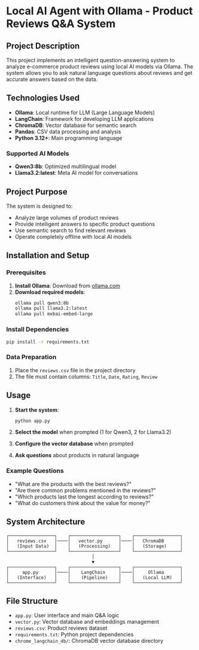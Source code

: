 # Local AI Agent with Ollama - Product Reviews Q&A System

## Project Description

This project implements an intelligent question-answering system to analyze e-commerce product reviews using local AI models via Ollama. The system allows you to ask natural language questions about reviews and get accurate answers based on the data.

## Technologies Used

- **Ollama**: Local runtime for LLM (Large Language Models)
- **LangChain**: Framework for developing LLM applications
- **ChromaDB**: Vector database for semantic search
- **Pandas**: CSV data processing and analysis
- **Python 3.12+**: Main programming language

### Supported AI Models
- **Qwen3:8b**: Optimized multilingual model
- **Llama3.2:latest**: Meta AI model for conversations

## Project Purpose

The system is designed to:
- Analyze large volumes of product reviews
- Provide intelligent answers to specific product questions
- Use semantic search to find relevant reviews
- Operate completely offline with local AI models

## Installation and Setup

### Prerequisites
1. **Install Ollama**: Download from [ollama.com](https://ollama.com)
2. **Download required models**:
   ```bash
   ollama pull qwen3:8b
   ollama pull llama3.2:latest
   ollama pull mxbai-embed-large
   ```

### Install Dependencies
```bash
pip install -r requirements.txt
```

### Data Preparation
1. Place the `reviews.csv` file in the project directory
2. The file must contain columns: `Title`, `Date`, `Rating`, `Review`

## Usage

1. **Start the system**:
   ```bash
   python app.py
   ```

2. **Select the model** when prompted (1 for Qwen3, 2 for Llama3.2)

3. **Configure the vector database** when prompted

4. **Ask questions** about products in natural language

### Example Questions
- "What are the products with the best reviews?"
- "Are there common problems mentioned in the reviews?"
- "Which products last the longest according to reviews?"
- "What do customers think about the value for money?"

## System Architecture

```
┌─────────────────┐    ┌──────────────────┐    ┌─────────────────┐
│   reviews.csv   │────│   vector.py      │────│   ChromaDB      │
│   (Input Data)  │    │   (Processing)   │    │   (Storage)     │
└─────────────────┘    └──────────────────┘    └─────────────────┘
                                │
                                ▼
┌─────────────────┐    ┌──────────────────┐    ┌─────────────────┐
│     app.py      │────│    LangChain     │────│     Ollama      │
│   (Interface)   │    │    (Pipeline)    │    │   (Local LLM)   │
└─────────────────┘    └──────────────────┘    └─────────────────┘
```

## File Structure

- `app.py`: User interface and main Q&A logic
- `vector.py`: Vector database and embeddings management
- `reviews.csv`: Product reviews dataset
- `requirements.txt`: Python project dependencies
- `chrome_langchain_db/`: ChromaDB vector database directory
